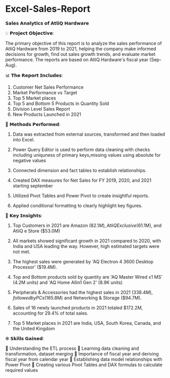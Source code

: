 # Excel-Sales-Report

𝗦𝗮𝗹𝗲𝘀 𝗔𝗻𝗮𝗹𝘆𝘁𝗶𝗰𝘀 𝗼𝗳 𝗔𝘁𝗹𝗶𝗤 𝗛𝗮𝗿𝗱𝘄𝗮𝗿𝗲

💡 𝗣𝗿𝗼𝗷𝗲𝗰𝘁 𝗢𝗯𝗷𝗲𝗰𝘁𝗶𝘃𝗲:

The primary objective of this report is to analyze the sales performance of AtliQ Hardware from 2019 to 2021, helping the company make informed decisions for growth, find out sales growth trends, and evaluate market performance. The reports are based on AtliQ Hardware's fiscal year (Sep-Aug).

📊 𝗧𝗵𝗲 𝗥𝗲𝗽𝗼𝗿𝘁 𝗜𝗻𝗰𝗹𝘂𝗱𝗲𝘀:

1. Customer Net Sales Performance 
2. Market Performance vs Target
3. Top 5 Market places 
4. Top 5 and Bottom 5 Products in Quantity Sold 
5. Division Level Sales Report 
6. New Products Launched in 2021 


🔗 𝗠𝗲𝘁𝗵𝗼𝗱𝘀 𝗣𝗲𝗿𝗳𝗼𝗿𝗺𝗲𝗱:

1. Data was extracted from external sources, transformed and then loaded into Excel.

2. Power Query Editor is used to perform data cleaning with checks including uniquness of primary keys,missing values using  absolute  for  negative values

3. Connected dimension and fact tables to establish relationships.

4. Created DAX measures for Net Sales for FY 2019, 2020, and 2021  starting september

5. Utilized Pivot Tables and Power Pivot to create insightful reports.

6. Applied conditional formatting to clearly highlight key figures.

📝 𝗞𝗲𝘆 𝗜𝗻𝘀𝗶𝗴𝗵𝘁𝘀:

1. Top Customers in 2021 are Amazon ($82.1M), AtliQ Exclusive ($61.1M), and AtliQ e Store ($53.0M)

2. All markets showed significant growth in 2021 compared to 2020, with India and USA leading the way. However, high estimated targets were not met.

3. The highest sales were generated by 'AQ Electron 4 3600 Desktop Processor' ($19.4M).

4. Top and Bottom products sold by quantity are 'AQ Master Wired x1 MS' (4.2M units) and 'AQ Home Allin1 Gen 2' (8.9K units)

5. Peripherals & Accessories had the highest sales in 2021 ($338.4M), followed by PCs ($165.8M) and Networking & Storage ($94.7M).

6. Sales of 16 newly launched products in 2021 totaled $172.2M, accounting for 29.4% of total sales.

7. Top 5 Market places in 2021 are India, USA, South Korea, Canada, and the United Kingdom

❇ 𝗦𝗸𝗶𝗹𝗹𝘀 𝗚𝗮𝗶𝗻𝗲𝗱:

📍 Understanding the ETL process
📍 Learning data cleaning and transformation, dataset merging
📍 Importance of fiscal year and deriving fiscal year from calendar year
📍 Establishing data model relationships with Power Pivot
📍 Creating various Pivot Tables and DAX formulas to calculate required values


